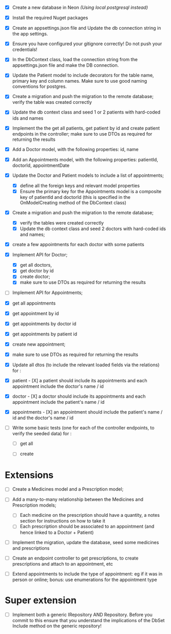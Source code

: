 
- [X] Create a new database in Neon *(Using local postgresql instead)*
- [X] Install the required Nuget packages
- [X] Create an appsettings.json file and Update the db connection string in the app settings.
- [X] Ensure you have configured your gitignore correctly! Do not push your credentials!
- [X] In the DbContext class, load the connection string from the appsettings.json file and make the DB connection.
- [X] Update the Patient model to include decorators for the table name, primary key and column names. Make sure to use good naming conventions for postgres.
- [X] Create a migration and push the migration to the remote database; verify the table was created correctly
- [X] Update the db context class and seed 1 or 2 patients with hard-coded ids and names
- [X] Implement the the get all patients, get patient by id and create patient endpoints in the controller; make sure to use DTOs as required for returning the results

- [X] Add a Doctor model, with the following properties: id, name 
- [X] Add an Appointments model, with the following properties: patientId, doctorId, appointmentDate 
- [X] Update the Doctor and Patient models to include a list of appointments; 
  - [X] define all the foreign keys and relevant model properties 
  - [X] Ensure the primary key for the Appointments model is a composite key of patientId and doctorId (this is specified in the OnModelCreating method of the DbContext class) 
- [X] Create a migration and push the migration to the remote database; 
  - [X] verify the tables were created correctly 
  - [X] Update the db context class and seed 2 doctors with hard-coded ids and names; 
- [X] create a few appointments for each doctor with some patients
  

- [X] Implement API for Doctor; 
  - [X] get all doctors, 
  - [X] get doctor by id 
  - [X] create doctor; 
  - [X] make sure to use DTOs as required for returning the results
- [ ]  Implement API for Appointments; 
  - [X]  get all appointments 
  - [X]  get appointment by id 
  - [X]  get appointments by doctor id
  - [X]  get appointments by patient id 
  - [X]  create new appointment;
  - [X]  make sure to use DTOs as required for returning the results 
- [X]  Update all dtos (to include the relevant loaded fields via the relations) for : 
  - [X]  patient 
    - [X] a patient should include its appointments and each appointment include the doctor's name / id
  - [X]  doctor 
    - [X] a doctor should include its appointments and each appointment include the patient's name / id
  - [X]  appointments
    - [X] an appointment should include the patient's name / id and the doctor's name / id

- [ ] Write some basic tests (one for each of the controller endpoints, to verify the seeded data) for : 
  - [ ] get all 
  - [ ] create 


# Extensions 

- [ ] Create a Medicines model and a Prescription model;
- [ ] Add a many-to-many relationship between the Medicines and Prescription models; 
  - [ ] Each medicine on the prescription should have a quantity, a notes section for instructions on how to take it
  - [ ] Each prescription should be associated to an appointment (and hence linked to a Doctor + Patient)
- [ ] Implement the migration, update the database, seed some medicines and prescriptions
- [ ] Create an endpoint controller to get prescriptions, to create prescriptions and attach to an appointment, etc
- [ ] Extend appointments to include the type of appointment: eg if it was in person or online; bonus: use enumerations for the appointment type


# Super extension
- [ ] Implement both a generic IRepository AND Repository. Before you commit to this ensure that you understand the implications of the DbSet Include method on the generic repository!